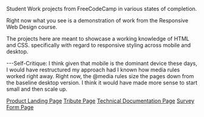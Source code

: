 Student Work projects from FreeCodeCamp in various states of completion. 

Right now what you see is a demonstration of work from the Responsive Web Design course.

The projects here are meant to showcase a working knowledge of HTML and CSS. specifically with regard to responsive styling across mobile and desktop.

---Self-Critique: I think given that mobile is the dominant device these days, I would have restructured my approach had I known how media rules worked right away.
    Right now, the @media rules size the pages down from the baseline desktop version. 
    I think it would have made more sense to start small and then scale up.

<a href=''>Product Landing Page</a>
<a href=''>Tribute Page</a>
<a href=''>Technical Documentation Page</a>
<a href=''>Survey Form Page</a>
